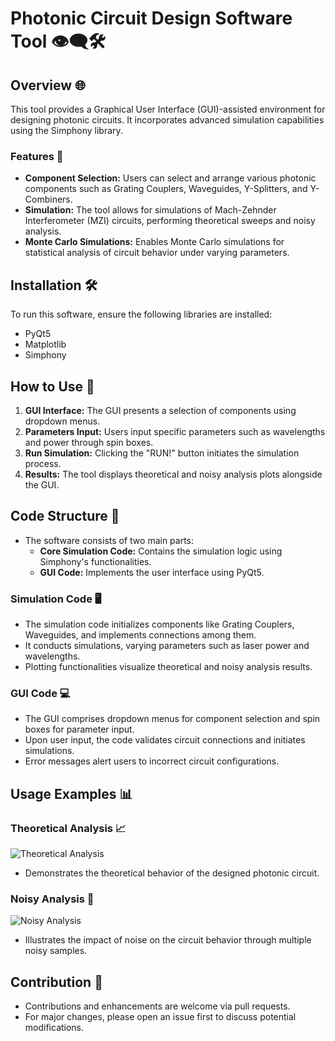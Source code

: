 # Photonic Circuit Design Software Tool 👁️‍🗨️🛠️

## Overview 🌐
This tool provides a Graphical User Interface (GUI)-assisted environment for designing photonic circuits. It incorporates advanced simulation capabilities using the Simphony library.

### Features 🚀
- **Component Selection:** Users can select and arrange various photonic components such as Grating Couplers, Waveguides, Y-Splitters, and Y-Combiners.
- **Simulation:** The tool allows for simulations of Mach-Zehnder Interferometer (MZI) circuits, performing theoretical sweeps and noisy analysis.
- **Monte Carlo Simulations:** Enables Monte Carlo simulations for statistical analysis of circuit behavior under varying parameters.

## Installation 🛠️
To run this software, ensure the following libraries are installed:

- PyQt5
- Matplotlib
- Simphony

## How to Use 📝
1. **GUI Interface:** The GUI presents a selection of components using dropdown menus.
2. **Parameters Input:** Users input specific parameters such as wavelengths and power through spin boxes.
3. **Run Simulation:** Clicking the "RUN!" button initiates the simulation process.
4. **Results:** The tool displays theoretical and noisy analysis plots alongside the GUI.

## Code Structure 🧱
- The software consists of two main parts: 
  - **Core Simulation Code:** Contains the simulation logic using Simphony's functionalities.
  - **GUI Code:** Implements the user interface using PyQt5.

### Simulation Code 🖥️
- The simulation code initializes components like Grating Couplers, Waveguides, and implements connections among them.
- It conducts simulations, varying parameters such as laser power and wavelengths.
- Plotting functionalities visualize theoretical and noisy analysis results.

### GUI Code 💻
- The GUI comprises dropdown menus for component selection and spin boxes for parameter input.
- Upon user input, the code validates circuit connections and initiates simulations.
- Error messages alert users to incorrect circuit configurations.

## Usage Examples 📊
### Theoretical Analysis 📈
![Theoretical Analysis](path_to_image.png)
- Demonstrates the theoretical behavior of the designed photonic circuit.

### Noisy Analysis 🎢
![Noisy Analysis](path_to_image.png)
- Illustrates the impact of noise on the circuit behavior through multiple noisy samples.

## Contribution 🤝
- Contributions and enhancements are welcome via pull requests.
- For major changes, please open an issue first to discuss potential modifications.
